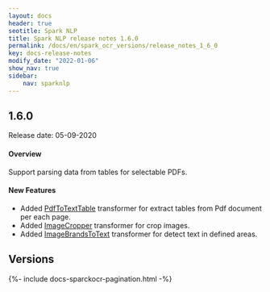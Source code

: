 ```yaml
---
layout: docs
header: true
seotitle: Spark NLP
title: Spark NLP release notes 1.6.0
permalink: /docs/en/spark_ocr_versions/release_notes_1_6_0
key: docs-release-notes
modify_date: "2022-01-06"
show_nav: true
sidebar:
    nav: sparknlp
---
```


<div class="h3-box" markdown="1">

## 1.6.0

Release date: 05-09-2020

#### Overview

Support parsing data from tables for selectable PDFs.

</div><div class="h3-box" markdown="1">

#### New Features

* Added [PdfToTextTable](/docs/en/ocr_pipeline_components#pdftotexttable) transformer for extract tables from Pdf document per each page.
* Added [ImageCropper](/docs/en/ocr_pipeline_components#imagecropper) transformer for crop images.
* Added [ImageBrandsToText](/docs/en/ocr_pipeline_components#imagebrandstotext) transformer for detect text in defined areas.


</div><div class="prev_ver h3-box" markdown="1">

## Versions

</div>
{%- include docs-sparckocr-pagination.html -%}